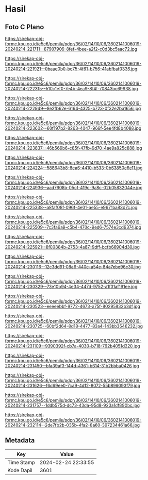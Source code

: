 # Hasil

## Foto C Plano

https://sirekap-obj-formc.kpu.go.id/e5c6/pemilu/pdpr/36/02/14/10/06/3602141006019-20240214-221711--87907909-8fef-4bee-a2f2-c0d3bc5aac72.jpg

https://sirekap-obj-formc.kpu.go.id/e5c6/pemilu/pdpr/36/02/14/10/06/3602141006019-20240214-221921--0baae0b0-bc75-4f61-b756-41abfbaf0336.jpg

https://sirekap-obj-formc.kpu.go.id/e5c6/pemilu/pdpr/36/02/14/10/06/3602141006019-20240214-222315--510c1ef0-7e4b-4ea9-8f4f-70843bc69938.jpg

https://sirekap-obj-formc.kpu.go.id/e5c6/pemilu/pdpr/36/02/14/10/06/3602141006019-20240214-222949--8e2fb62e-6164-4325-b723-0f32e2ba1656.jpg

https://sirekap-obj-formc.kpu.go.id/e5c6/pemilu/pdpr/36/02/14/10/06/3602141006019-20240214-223602--60f197b2-8263-4047-966f-5ee4fd8b4088.jpg

https://sirekap-obj-formc.kpu.go.id/e5c6/pemilu/pdpr/36/02/14/10/06/3602141006019-20240214-223837--46b569b6-c85f-47fb-9d70-4ae9a825c888.jpg

https://sirekap-obj-formc.kpu.go.id/e5c6/pemilu/pdpr/36/02/14/10/06/3602141006019-20240214-224224--588643b8-8ca6-4410-b533-0b63850c6e11.jpg

https://sirekap-obj-formc.kpu.go.id/e5c6/pemilu/pdpr/36/02/14/10/06/3602141006019-20240214-224936--aad7608b-05cf-419c-9a8c-02b05832044e.jpg

https://sirekap-obj-formc.kpu.go.id/e5c6/pemilu/pdpr/36/02/14/10/06/3602141006019-20240214-225338--a8faf08f-096f-4e01-ae55-e9671ba83d7c.jpg

https://sirekap-obj-formc.kpu.go.id/e5c6/pemilu/pdpr/36/02/14/10/06/3602141006019-20240214-225509--7c3fa6a9-c5b4-470c-9ed6-7574e3cd9374.jpg

https://sirekap-obj-formc.kpu.go.id/e5c6/pemilu/pdpr/36/02/14/10/06/3602141006019-20240214-225921--8f00384b-2753-4a87-9dff-bcfb66904d30.jpg

https://sirekap-obj-formc.kpu.go.id/e5c6/pemilu/pdpr/36/02/14/10/06/3602141006019-20240214-230116--12c3dd91-08a6-440c-a54e-84a7ebe96c30.jpg

https://sirekap-obj-formc.kpu.go.id/e5c6/pemilu/pdpr/36/02/14/10/06/3602141006019-20240214-230329--73e10b94-4e34-447d-9752-a1f31af191ee.jpg

https://sirekap-obj-formc.kpu.go.id/e5c6/pemilu/pdpr/36/02/14/10/06/3602141006019-20240214-230523--eeeeebbf-9772-4673-a75f-80295832b3df.jpg

https://sirekap-obj-formc.kpu.go.id/e5c6/pemilu/pdpr/36/02/14/10/06/3602141006019-20240214-230725--60bf2d64-8d18-4477-83a4-143bb3546232.jpg

https://sirekap-obj-formc.kpu.go.id/e5c6/pemilu/pdpr/36/02/14/10/06/3602141006019-20240214-231109--9390392f-cb7a-4030-b718-762b4051d320.jpg

https://sirekap-obj-formc.kpu.go.id/e5c6/pemilu/pdpr/36/02/14/10/06/3602141006019-20240214-231450--bfa39af3-144d-4361-b614-31b2bbba0426.jpg

https://sirekap-obj-formc.kpu.go.id/e5c6/pemilu/pdpr/36/02/14/10/06/3602141006019-20240214-231626--f6d69ee0-7ca9-4d12-8072-55b896093f79.jpg

https://sirekap-obj-formc.kpu.go.id/e5c6/pemilu/pdpr/36/02/14/10/06/3602141006019-20240214-231757--1ddb575d-dc73-43da-95d8-923a1df890bc.jpg

https://sirekap-obj-formc.kpu.go.id/e5c6/pemilu/pdpr/36/02/14/10/06/3602141006019-20240214-232114--2de7fb2b-035b-4fa2-8a60-397234461a66.jpg


## Metadata

| Key        | Value               |
| ---------- | ------------------- |
| Time Stamp | 2024-02-24 22:33:55 |
| Kode Dapil | 3601                |



